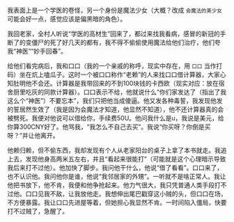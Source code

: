 我表面上是一个学医的卷怪，另一个身份是魔法少女（大概？改成 `会魔法的美少女` 可能会好一点，感觉应该是偏黑暗的角色）。

我回老家，全村人听说“学医的高材生”回来了，都过来找我看病，感冒的新冠的手断了的变僵尸的死了好几天的都有，我不得不偷偷使用魔法给他们治疗，他们夸我“神医”“妙手回春”。

给他们看完病后，我和口口（我的一个亲戚的称呼，现实中存在，用 `口口` 当作打码）坐在炕上嗑瓜子。这时一个被口口称作“老赖”的人来找口口借计算器，大家心知肚明他不会还。计算器是我带回来的不到100块钱的卡西欧（现实对应：放在宿舍厨里吃灰的同款计算器）。口口表示不给，他就说什么“你们家发达了（指出了我这么个“神医”）不要忘本”，我们只把他当成傻逼。他又发各种毒誓，我发现他发的誓居然生效了（我是因为会魔法才知道，他显然不知道），他不还计算器真的会被劈死。我便对他说可以借给你，手续费50U。他问我什么是u，我说是美元，给你算300CNY好了。他骂我，“我怎么不自己去买”。我说“你买呀？你倒是买呀？”并让他离开。

他赖归赖，但不偷东西，我却发现有个人从老家阳台的桌子上拿了本书就走。我追上去，发现他身高两米五左右，并且“看起来很能打”（可能就是这个心理暗示导致我后来打不过他）。他加快了脚步。我问他干什么，他说“借了看看”。口口来了，也不认识他。我问他你是谁，他说“我邻居家的外甥”。一听就不是啥正常人。我让他把书放下，他不肯，我便和他争抢起来。他力气很大，我只凭普通人类手段打不过他。口口见我不敌，让我放他走。我想伸出尾巴戳穿这小贼的头，但口口在场，不方便暴露。我让口口先进屋等着，但她担心我显然不肯。一时间陷入僵局，快要打不过贼了，急醒了。
